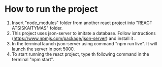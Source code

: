 # How to run the project

1. Insert "node_modules" folder from another react project into "REACT ATSISKAITYMAS" folder.
2. This project uses json-server to imitate a database. Follow isntructions (https://www.npmjs.com/package/json-server) and install it .
3. In the terminal launch json-server using command "npm run live". It will launch the server in port 5000.
4. To start running the react project, type th following command in the terminal "npm start".
